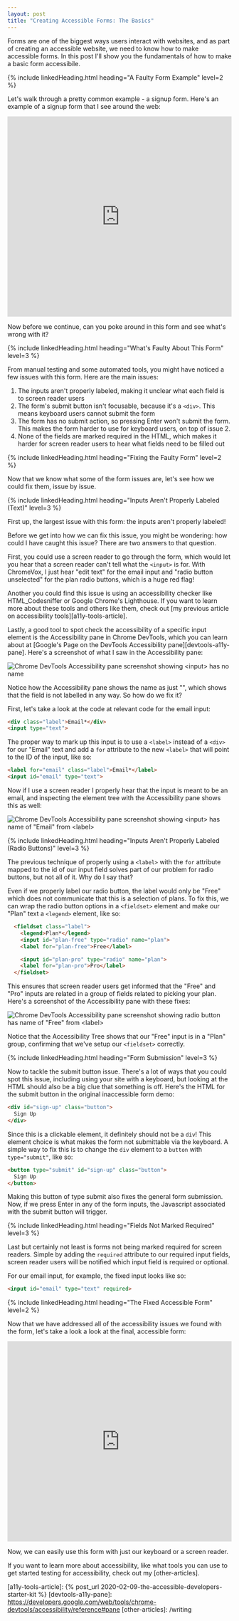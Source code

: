 ```yaml
---
layout: post
title: "Creating Accessible Forms: The Basics"
---
```


Forms are one of the biggest ways users interact with websites, and as part of
creating an accessible website, we need to know how to make accessible forms.
In this post I'll show you the fundamentals of how to make a basic form
accessibile.

{% include linkedHeading.html heading="A Faulty Form Example" level=2 %}

Let's walk through a pretty common example - a signup form. Here's an example of a signup form that I see around the web:

<iframe title="Inacessible Form Example"
  src="https://codepen.io/viktorkoves/embed/rNVYPWK?height=400&theme-id=light&default-tab=result"
  height="450" style="width: 100%;" scrolling="no"
  frameborder="no" allowtransparency="true" allowfullscreen="true">
  See the Pen <a href='https://codepen.io/viktorkoves/pen/rNVYPWK'>Inacessible Form</a> by Viktor Köves
  (<a href='https://codepen.io/viktorkoves'>@viktorkoves</a>) on <a href='https://codepen.io'>CodePen</a>.
</iframe>

Now before we continue, can you poke around in this form and see what's wrong with it?

{% include linkedHeading.html heading="What's Faulty About This Form" level=3 %}

From manual testing and some automated tools, you might have noticed a few issues with this form. Here are the main issues:

1. The inputs aren't properly labeled, making it unclear what each field is to screen reader users
2. The form's submit button isn't focusable, because it's a `<div>`. This means keyboard users cannot submit the form
3. The form has no submit action, so pressing Enter won't submit the form. This makes the form harder to use for keyboard users, on top of issue 2.
4. None of the fields are marked required in the HTML, which makes it harder for
  screen reader users to hear what fields need to be filled out

{% include linkedHeading.html heading="Fixing the Faulty Form" level=2 %}

Now that we know what some of the form issues are, let's see how we could fix them, issue by issue.

{% include linkedHeading.html heading="Inputs Aren't Properly Labeled (Text)" level=3 %}

First up, the largest issue with this form: the inputs aren't properly labeled!

Before we get into how we can fix this issue, you might be wondering: how could I have caught this issue? There are two answers to that question.

First, you could use a screen reader to go through the form, which would let you hear that a screen reader can't tell what the `<input>` is for. With ChromeVox, I just hear "edit text" for the email input and "radio button unselected" for the plan radio buttons, which is a huge red flag!

Another you could find this issue is using an accessibility checker like HTML_Codesniffer or Google Chrome's Lighthouse. If you want to learn more about these tools and others like them, check out [my previous article on accessibility tools][a11y-tools-article].

Lastly, a good tool to spot check the accessibility of a specific input element is the Accessibility pane in Chrome DevTools, which you can learn about at [Google's Page on the DevTools Accessibility pane][devtools-a11y-pane]. Here's a screenshot of what I saw in the Accessibility pane:

![Chrome DevTools Accessibility pane screenshot showing &lt;input&gt; has no name](/post-assets/form-accessibility-bad-input.png)

Notice how the Accessibility pane shows the name as just "", which shows that the field is not labelled in any way. So how do we fix it?

First, let's take a look at the code at relevant code for the email input:

```html
<div class="label">Email*</div>
<input type="text">
```

The proper way to mark up this input is to use a `<label>` instead of a `<div>` for our "Email" text and add a `for` attribute to the new `<label>` that will point to the ID of the input, like so:

```html
<label for="email" class="label">Email*</label>
<input id="email" type="text">
```

Now if I use a screen reader I properly hear that the input is meant to be an email, and inspecting the element tree with the Accessibility pane shows this as well:

![Chrome DevTools Accessibility pane screenshot showing &lt;input&gt; has name of "Email" from &lt;label&gt;](/post-assets/form-accessibility-good-input.png)

{% include linkedHeading.html heading="Inputs Aren't Properly Labeled (Radio Buttons)" level=3 %}

The previous technique of properly using a `<label>` with the `for` attribute mapped to the id of our input field solves part of our problem for radio buttons, but not all of it. Why do I say that?

Even if we properly label our radio button, the label would only be "Free" which does not communicate that this is a selection of plans. To fix this, we can wrap the radio button options in a `<fieldset>` element and make our "Plan" text a `<legend>` element, like so:

```html
  <fieldset class="label">
    <legend>Plan*</legend>
    <input id="plan-free" type="radio" name="plan">
    <label for="plan-free">Free</label>

    <input id="plan-pro" type="radio" name="plan">
    <label for="plan-pro">Pro</label>
  </fieldset>
```

This ensures that screen reader users get informed that the "Free" and "Pro" inputs are related in a group of fields related to picking your plan. Here's a screenshot of the Accessibility pane with these fixes:

![Chrome DevTools Accessibility pane screenshot showing radio button has name of "Free" from &lt;label&gt;](/post-assets/form-accessibility-good-radio.png)

Notice that the Accessibility Tree shows that our "Free" input is in a "Plan" group, confirming that we've setup our `<fieldset>` correctly.

{% include linkedHeading.html heading="Form Submission" level=3 %}

Now to tackle the submit button issue. There's a lot of ways that you could spot this issue, including using your site with a keyboard, but looking at the HTML should also be  a big clue that something is off. Here's the HTML for the submit button in the original inaccessible form demo:

```html
<div id="sign-up" class="button">
  Sign Up
</div>
```

Since this is a clickable element, it definitely should not be a `div`! This
element choice is what makes the form not submittable via the keyboard. A simple
way to fix this is to change the `div` element to a `button` with
`type="submit"`, like so:

```html
<button type="submit" id="sign-up" class="button">
  Sign Up
</button>
```

Making this button of type submit also fixes the general form submission. Now,
if we press Enter in any of the form inputs, the Javascript associated with the
submit button will trigger.

{% include linkedHeading.html heading="Fields Not Marked Required" level=3 %}

Last but certainly not least is forms not being marked required for screen
readers. Simple by adding the `required` attribute to our required input fields,
screen reader users will be notified which input field is required or optional.

For our email input, for example, the fixed input looks like so:

```html
<input id="email" type="text" required>
```

{% include linkedHeading.html heading="The Fixed Accessible Form" level=2 %}

Now that we have addressed all of the accessibility issues we found with the
form, let's take a look a look at the final, accessible form:

<iframe title="Inacessible Form Made Accessible"
  src="https://codepen.io/viktorkoves/embed/yLNPZzK?height=265&theme-id=light&default-tab=result"
  height="450" style="width: 100%;" scrolling="no"
  frameborder="no" allowtransparency="true" allowfullscreen="true">
  See the Pen <a href='https://codepen.io/viktorkoves/pen/yLNPZzK'>Inaccessible Form Made Accessible</a> by Viktor Köves
  (<a href='https://codepen.io/viktorkoves'>@viktorkoves</a>) on <a href='https://codepen.io'>CodePen</a>.
</iframe>

Now, we can easily use this form with just our keyboard or a screen reader.

If you want to learn more about accessibility, like what tools you can use to
get started testing for accessibility, check out my [other-articles].

<!-- All links for simplicity -->
[mdn-input]: https://developer.mozilla.org/en-US/docs/Web/HTML/Element/input
[a11y-tools-article]: {% post_url 2020-02-09-the-accessible-developers-starter-kit %}
[devtools-a11y-pane]: https://developers.google.com/web/tools/chrome-devtools/accessibility/reference#pane
[other-articles]: /writing
